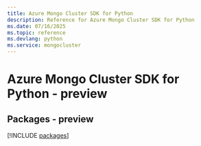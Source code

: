 ```yaml
---
title: Azure Mongo Cluster SDK for Python
description: Reference for Azure Mongo Cluster SDK for Python
ms.date: 07/16/2025
ms.topic: reference
ms.devlang: python
ms.service: mongocluster
---
```

# Azure Mongo Cluster SDK for Python - preview
## Packages - preview
[!INCLUDE [packages](mongo-cluster-index.md)]